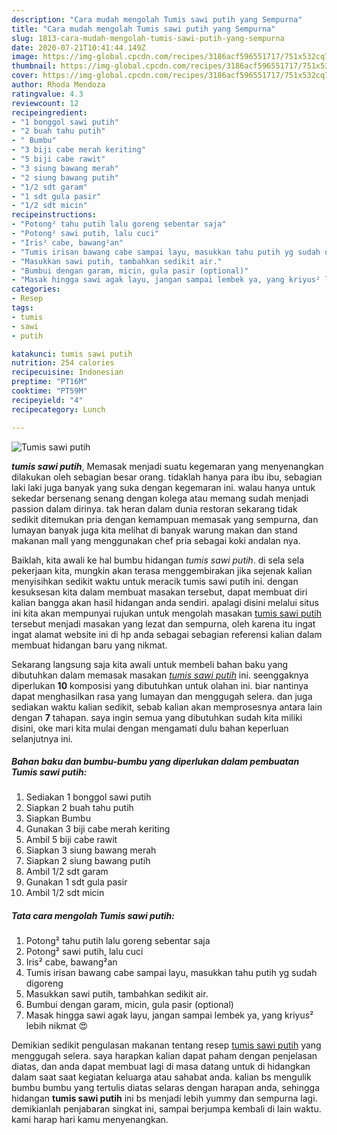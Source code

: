 ```yaml
---
description: "Cara mudah mengolah Tumis sawi putih yang Sempurna"
title: "Cara mudah mengolah Tumis sawi putih yang Sempurna"
slug: 1813-cara-mudah-mengolah-tumis-sawi-putih-yang-sempurna
date: 2020-07-21T10:41:44.149Z
image: https://img-global.cpcdn.com/recipes/3186acf596551717/751x532cq70/tumis-sawi-putih-foto-resep-utama.jpg
thumbnail: https://img-global.cpcdn.com/recipes/3186acf596551717/751x532cq70/tumis-sawi-putih-foto-resep-utama.jpg
cover: https://img-global.cpcdn.com/recipes/3186acf596551717/751x532cq70/tumis-sawi-putih-foto-resep-utama.jpg
author: Rhoda Mendoza
ratingvalue: 4.3
reviewcount: 12
recipeingredient:
- "1 bonggol sawi putih"
- "2 buah tahu putih"
- " Bumbu"
- "3 biji cabe merah keriting"
- "5 biji cabe rawit"
- "3 siung bawang merah"
- "2 siung bawang putih"
- "1/2 sdt garam"
- "1 sdt gula pasir"
- "1/2 sdt micin"
recipeinstructions:
- "Potong² tahu putih lalu goreng sebentar saja"
- "Potong² sawi putih, lalu cuci"
- "Iris² cabe, bawang²an"
- "Tumis irisan bawang cabe sampai layu, masukkan tahu putih yg sudah digoreng"
- "Masukkan sawi putih, tambahkan sedikit air."
- "Bumbui dengan garam, micin, gula pasir (optional)"
- "Masak hingga sawi agak layu, jangan sampai lembek ya, yang kriyus² lebih nikmat 😍"
categories:
- Resep
tags:
- tumis
- sawi
- putih

katakunci: tumis sawi putih 
nutrition: 254 calories
recipecuisine: Indonesian
preptime: "PT16M"
cooktime: "PT59M"
recipeyield: "4"
recipecategory: Lunch

---
```



![Tumis sawi putih](https://img-global.cpcdn.com/recipes/3186acf596551717/751x532cq70/tumis-sawi-putih-foto-resep-utama.jpg)

<b><i>tumis sawi putih</i></b>, Memasak menjadi suatu kegemaran yang menyenangkan dilakukan oleh sebagian besar orang. tidaklah hanya para ibu ibu, sebagian laki laki juga banyak yang suka dengan kegemaran ini. walau hanya untuk sekedar bersenang senang dengan kolega atau memang sudah menjadi passion dalam dirinya. tak heran dalam dunia restoran sekarang tidak sedikit ditemukan pria dengan kemampuan memasak yang sempurna, dan lumayan banyak juga kita melihat di banyak warung makan dan stand makanan mall yang menggunakan chef pria sebagai koki andalan nya.

Baiklah, kita awali ke hal bumbu hidangan <i>tumis sawi putih</i>. di sela sela pekerjaan kita, mungkin akan terasa menggembirakan jika sejenak kalian menyisihkan sedikit waktu untuk meracik tumis sawi putih ini. dengan kesuksesan kita dalam membuat masakan tersebut, dapat membuat diri kalian bangga akan hasil hidangan anda sendiri. apalagi disini melalui situs ini kita akan mempunyai rujukan untuk mengolah masakan <u>tumis sawi putih</u> tersebut menjadi masakan yang lezat dan sempurna, oleh karena itu ingat ingat alamat website ini di hp anda sebagai sebagian referensi kalian dalam membuat hidangan baru yang nikmat.




Sekarang langsung saja kita awali untuk membeli bahan baku yang dibutuhkan dalam memasak masakan <u><i>tumis sawi putih</i></u> ini. seenggaknya diperlukan <b>10</b> komposisi yang dibutuhkan untuk olahan ini. biar nantinya dapat menghasilkan rasa yang lumayan dan menggugah selera. dan juga sediakan waktu kalian sedikit, sebab kalian akan memprosesnya antara lain dengan <b>7</b> tahapan. saya ingin semua yang dibutuhkan sudah kita miliki disini, oke mari kita mulai dengan mengamati dulu bahan keperluan selanjutnya ini.

<!--inarticleads1-->

##### Bahan baku dan bumbu-bumbu yang diperlukan dalam pembuatan Tumis sawi putih:

1. Sediakan 1 bonggol sawi putih
1. Siapkan 2 buah tahu putih
1. Siapkan  Bumbu
1. Gunakan 3 biji cabe merah keriting
1. Ambil 5 biji cabe rawit
1. Siapkan 3 siung bawang merah
1. Siapkan 2 siung bawang putih
1. Ambil 1/2 sdt garam
1. Gunakan 1 sdt gula pasir
1. Ambil 1/2 sdt micin




<!--inarticleads2-->

##### Tata cara mengolah Tumis sawi putih:

1. Potong² tahu putih lalu goreng sebentar saja
1. Potong² sawi putih, lalu cuci
1. Iris² cabe, bawang²an
1. Tumis irisan bawang cabe sampai layu, masukkan tahu putih yg sudah digoreng
1. Masukkan sawi putih, tambahkan sedikit air.
1. Bumbui dengan garam, micin, gula pasir (optional)
1. Masak hingga sawi agak layu, jangan sampai lembek ya, yang kriyus² lebih nikmat 😍




Demikian sedikit pengulasan makanan tentang resep <u>tumis sawi putih</u> yang menggugah selera. saya harapkan kalian dapat paham dengan penjelasan diatas, dan anda dapat membuat lagi di masa datang untuk di hidangkan dalam saat saat kegiatan keluarga atau sahabat anda. kalian bs mengulik bumbu bumbu yang tertulis diatas selaras dengan harapan anda, sehingga hidangan <b>tumis sawi putih</b> ini bs menjadi lebih yummy dan sempurna lagi. demikianlah penjabaran singkat ini, sampai berjumpa kembali di lain waktu. kami harap hari kamu menyenangkan.
